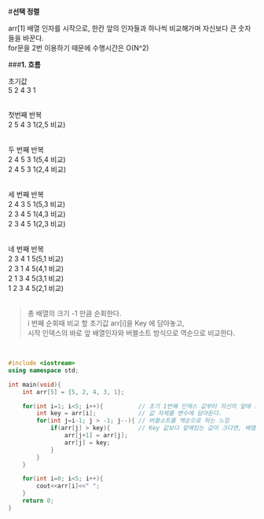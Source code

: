 #**선택 정렬**

arr[1] 배열 인자를 시작으로, 한칸 앞의 인자들과 하나씩 비교해가며 자신보다 큰 숫자들을 바꾼다.<br>
for문을 2번 이용하기 때문에 수행시간은 O(N^2)<br>

###**1. 흐름**

초기값 </br>
5 2 4 3 1</br>
</br>

첫번째 반복</br>
2 5 4 3 1(2,5 비교)</br>
</br>

두 번째 반복</br>
2 4 5 3 1(5,4 비교)</br>
2 4 5 3 1(2,4 비교)</br>
</br>

세 번째 반복</br>
2 4 3 5 1(5,3 비교)</br>
2 3 4 5 1(4,3 비교)</br>
2 3 4 5 1(2,3 비교)</br>
</br>

네 번째 반복</br>
2 3 4 1 5(5,1 비교)</br>
2 3 1 4 5(4,1 비교)</br>
2 1 3 4 5(3,1 비교)</br>
1 2 3 4 5(2,1 비교)</br>
</br>

> 총 배열의 크기 -1 만큼 순회한다.</br>
> i 번째 순회때 비교 할 초기값 arr[i]을 Key 에 담아놓고, </br>
> 시작 인덱스의 바로 앞 배열인자와 버블소트 방식으로 역순으로 비교한다.</br>
<br>


```c++
#include <iostream>
using namespace std;

int main(void){
    int arr[5] = {5, 2, 4, 3, 1};

    for(int i=1; i<5; i++){          // 초기 1번째 인덱스 값부터 자신의 앞에 모든 배열과 비교한다.
        int key = arr[i];            // 값 자체를 변수에 담아둔다.
        for(int j=i-1; j > -1; j--){ // 버블소트를 역순으로 하는 느낌
            if(arr[j] > key){        // Key 값보다 앞에있는 값이 크다면, 배열 순서를 바꾸어준다.
                arr[j+1] = arr[j];
                arr[j] = key;
            }
        }
    }

    for(int i=0; i<5; i++){
        cout<<arr[i]<<" ";
    }
    return 0;
}


```
